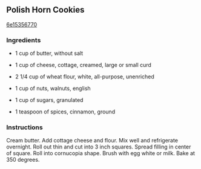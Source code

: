## Polish Horn Cookies

[6e15356770](http://www.food.com/recipe/polish-horn-cookies-48141)

### Ingredients

 - 1 cup of butter, without salt

 - 1 cup of cheese, cottage, creamed, large or small curd

 - 2 1/4 cup of wheat flour, white, all-purpose, unenriched

 - 1 cup of nuts, walnuts, english

 - 1 cup of sugars, granulated

 - 1 teaspoon of spices, cinnamon, ground

### Instructions

Cream butter. Add cottage cheese and flour. Mix well and refrigerate overnight. Roll out thin and cut into 3 inch squares. Spread filling in center of square. Roll into cornucopia shape. Brush with egg white or milk. Bake at 350 degrees.